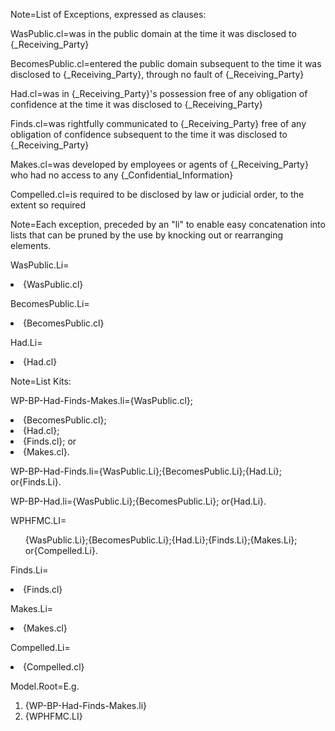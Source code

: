 Note=List of Exceptions, expressed as clauses:

WasPublic.cl=was in the public domain at the time it was disclosed to {_Receiving_Party}

BecomesPublic.cl=entered the public domain subsequent to the time it was disclosed to {_Receiving_Party}, through no fault of {_Receiving_Party}

Had.cl=was in {_Receiving_Party}'s possession free of any obligation of confidence at the time it was disclosed to {_Receiving_Party}

Finds.cl=was rightfully communicated to {_Receiving_Party} free of any obligation of confidence subsequent to the time it was disclosed to {_Receiving_Party}

Makes.cl=was developed by employees or agents of {_Receiving_Party} who had no access to any {_Confidential_Information}

Compelled.cl=is required to be disclosed by law or judicial order, to the extent so required

Note=Each exception, preceded by an "li" to enable easy concatenation into lists that can be pruned by the use by knocking out or rearranging elements.
  
WasPublic.Li=<li>{WasPublic.cl}

BecomesPublic.Li=<li>{BecomesPublic.cl}

Had.Li=<li>{Had.cl}

Note=List Kits:

WP-BP-Had-Finds-Makes.li={WasPublic.cl};<li>{BecomesPublic.cl};<li>{Had.cl};<li>{Finds.cl}; or<li>{Makes.cl}.

WP-BP-Had-Finds.li={WasPublic.Li};{BecomesPublic.Li};{Had.Li}; or{Finds.Li}.

WP-BP-Had.li={WasPublic.Li};{BecomesPublic.Li}; or{Had.Li}.

WPHFMC.LI=<ol>{WasPublic.Li};{BecomesPublic.Li};{Had.Li};{Finds.Li};{Makes.Li}; or{Compelled.Li}.</ol>


Finds.Li=<li>{Finds.cl}

Makes.Li=<li>{Makes.cl}

Compelled.Li=<li>{Compelled.cl}

Model.Root=E.g.<ol><li>{WP-BP-Had-Finds-Makes.li}<li>{WPHFMC.LI}</ol>

